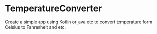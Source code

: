 # TemperatureConverter
Create a simple app using Kotlin or java etc to convert temperature form Celsius to Fahrenheit and etc.
